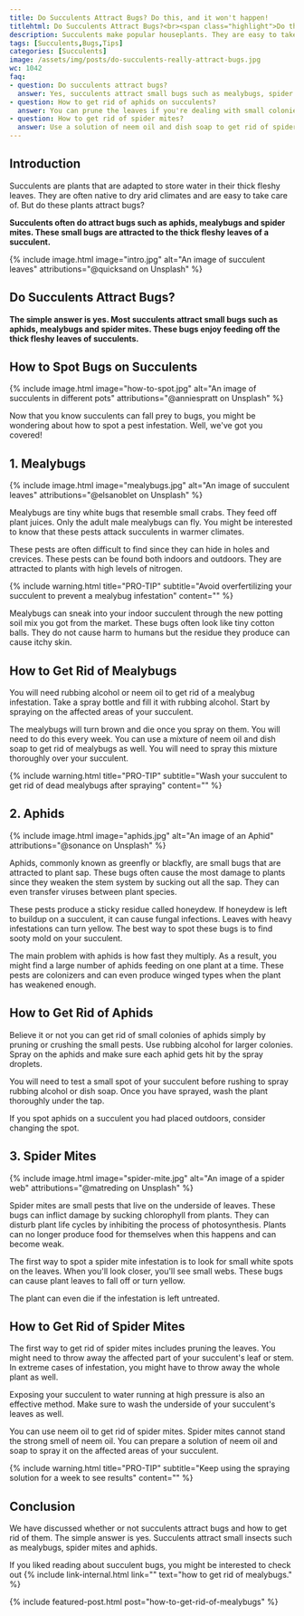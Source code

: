 ```yaml
---
title: Do Succulents Attract Bugs? Do this, and it won't happen!
titlehtml: Do Succulents Attract Bugs?<br><span class="highlight">Do this, and it won't happen!</span>
description: Succulents make popular houseplants. They are easy to take care of and come in different colors. However, do they attract bugs? Keep reading to find out!
tags: [Succulents,Bugs,Tips]
categories: [Succulents]
image: /assets/img/posts/do-succulents-really-attract-bugs.jpg
wc: 1042
faq: 
- question: Do succulents attract bugs?
  answer: Yes, succulents attract small bugs such as mealybugs, spider mites and aphids. ,
- question: How to get rid of aphids on succulents?
  answer: You can prune the leaves if you're dealing with small colonies. In other cases, rubbing alcohol is the most effective method.,
- question: How to get rid of spider mites?
  answer: Use a solution of neem oil and dish soap to get rid of spider mites. 
---
```


## Introduction

Succulents are plants that are adapted to store water in their thick fleshy leaves. They are often native to dry arid climates and are easy to take care of. But do these plants attract bugs?

**Succulents often do attract bugs such as aphids, mealybugs and spider mites. These small bugs are attracted to the thick fleshy leaves of a succulent.&nbsp;** 

{% include image.html image="intro.jpg" alt="An image of succulent leaves" attributions="@quicksand on Unsplash" %}

## Do Succulents Attract Bugs?

**The simple answer is yes. Most succulents attract small bugs such as aphids, mealybugs and spider mites. These bugs enjoy feeding off the thick fleshy leaves of succulents.&nbsp;** 

## How to Spot Bugs on Succulents

{% include image.html image="how-to-spot.jpg" alt="An image of succulents in different pots" attributions="@anniespratt on Unsplash" %}

Now that you know succulents can fall prey to bugs, you might be wondering about how to spot a pest infestation. Well, we've got you covered!

## 1. Mealybugs

{% include image.html image="mealybugs.jpg" alt="An image of succulent leaves" attributions="@elsanoblet on Unsplash" %}

Mealybugs are tiny white bugs that resemble small crabs. They feed off plant juices. Only the adult male mealybugs can fly. You might be interested to know that these pests attack succulents in warmer climates.&nbsp;

These pests are often difficult to find since they can hide in holes and crevices. These pests can be found both indoors and outdoors. They are attracted to plants with high levels of nitrogen.

{% include warning.html title="PRO-TIP" subtitle="Avoid overfertilizing your succulent to prevent a mealybug infestation" content="" %}

Mealybugs can sneak into your indoor succulent through the new potting soil mix you got from the market. These bugs often look like tiny cotton balls. They do not cause harm to humans but the residue they produce can cause itchy skin.&nbsp;

## How to Get Rid of Mealybugs

You will need rubbing alcohol or neem oil to get rid of a mealybug infestation. Take a spray bottle and fill it with rubbing alcohol. Start by spraying on the affected areas of your succulent.&nbsp;

The mealybugs will turn brown and die once you spray on them. You will need to do this every week. You can use a mixture of neem oil and dish soap to get rid of mealybugs as well. You will need to spray this mixture thoroughly over your succulent.

{% include warning.html title="PRO-TIP" subtitle="Wash your succulent to get rid of dead mealybugs after spraying" content="" %}

## 2. Aphids

{% include image.html image="aphids.jpg" alt="An image of an Aphid" attributions="@sonance on Unsplash" %}

Aphids, commonly known as greenfly or blackfly, are small bugs that are attracted to plant sap. These bugs often cause the most damage to plants since they weaken the stem system by sucking out all the sap. They can even transfer viruses between plant species.&nbsp;

These pests produce a sticky residue called honeydew. If honeydew is left to buildup on a succulent, it can cause fungal infections. Leaves with heavy infestations can turn yellow. The best way to spot these bugs is to find sooty mold on your succulent.&nbsp;

The main problem with aphids is how fast they multiply. As a result, you might find a large number of aphids feeding on one plant at a time. These pests are colonizers and can even produce winged types when the plant has weakened enough.&nbsp;

## How to Get Rid of Aphids

Believe it or not you can get rid of small colonies of aphids simply by pruning or crushing the small pests. Use rubbing alcohol for larger colonies. Spray on the aphids and make sure each aphid gets hit by the spray droplets.&nbsp;

You will need to test a small spot of your succulent before rushing to spray rubbing alcohol or dish soap. Once you have sprayed, wash the plant thoroughly under the tap.&nbsp;

If you spot aphids on a succulent you had placed outdoors, consider changing the spot.&nbsp;

## 3. Spider Mites

{% include image.html image="spider-mite.jpg" alt="An image of a spider web" attributions="@matreding on Unsplash" %}

Spider mites are small pests that live on the underside of leaves. These bugs can inflict damage by sucking chlorophyll from plants. They can disturb plant life cycles by inhibiting the process of photosynthesis. Plants can no longer produce food for themselves when this happens and can become weak.&nbsp;

The first way to spot a spider mite infestation is to look for small white spots on the leaves. When you'll look closer, you'll see small webs. These bugs can cause plant leaves to fall off or turn yellow.&nbsp;

The plant can even die if the infestation is left untreated.&nbsp;

## How to Get Rid of Spider Mites

The first way to get rid of spider mites includes pruning the leaves. You might need to throw away the affected part of your succulent's leaf or stem. In extreme cases of infestation, you might have to throw away the whole plant as well.&nbsp;

Exposing your succulent to water running at high pressure is also an effective method. Make sure to wash the underside of your succulent's leaves as well.&nbsp;

You can use neem oil to get rid of spider mites. Spider mites cannot stand the strong smell of neem oil. You can prepare a solution of neem oil and soap to spray it on the affected areas of your succulent.

{% include warning.html title="PRO-TIP" subtitle="Keep using the spraying solution for a week to see results" content="" %}

## Conclusion

We have discussed whether or not succulents attract bugs and how to get rid of them. The simple answer is yes. Succulents attract small insects such as mealybugs, spider mites and aphids.&nbsp;

If you liked reading about succulent bugs, you might be interested to check out {% include link-internal.html link="" text="how to get rid of mealybugs." %} 

{% include featured-post.html post="how-to-get-rid-of-mealybugs" %}
